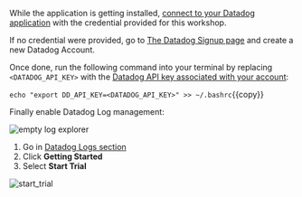 While the application is getting installed, [connect to your Datadog application](https://app.datadoghq.com) with the credential provided for this workshop.

If no credential were provided, go to [The Datadog Signup page](https://app.datadoghq.com/signup) and create a new Datadog Account.

Once done, run the following command into your terminal by replacing `<DATADOG_API_KEY>` with the [Datadog API key associated with your account](https://app.datadoghq.com/account/settings#api):

`echo "export DD_API_KEY=<DATADOG_API_KEY>" >> ~/.bashrc`{{copy}}

Finally enable Datadog Log management:

![empty log explorer](https://raw.githubusercontent.com/l0k0ms/workshops/master/log-workshop/assets/images/empty_log_explorer.png)

1. Go in [Datadog Logs section](https://app.datadoghq.com/logs)
2. Click **Getting Started**
3. Select **Start Trial**

![start_trial](https://raw.githubusercontent.com/l0k0ms/workshops/master/log-workshop/assets/images/start_trial.png)